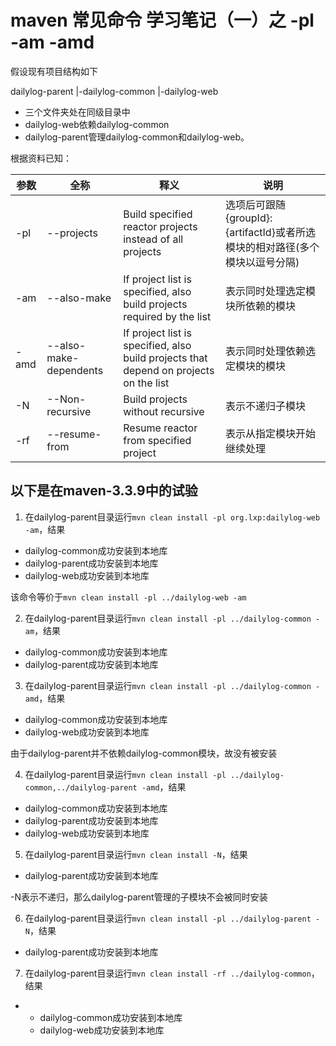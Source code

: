 # maven 常见命令 学习笔记（一）之 -pl -am -amd

假设现有项目结构如下

dailylog-parent
	|-dailylog-common
	|-dailylog-web

- 三个文件夹处在同级目录中
- dailylog-web依赖dailylog-common
- dailylog-parent管理dailylog-common和dailylog-web。

根据资料已知：

| 参数 | 全称                   | 释义                                                         | 说明                                                         |
| ---- | ---------------------- | ------------------------------------------------------------ | ------------------------------------------------------------ |
| -pl  | --projects             | Build specified reactor projects instead of all projects     | 选项后可跟随{groupId}:{artifactId}或者所选模块的相对路径(多个模块以逗号分隔) |
| -am  | --also-make            | If project list is specified, also build projects required by the list | 表示同时处理选定模块所依赖的模块                             |
| -amd | --also-make-dependents | If project list is specified, also build projects that depend on projects on the list | 表示同时处理依赖选定模块的模块                               |
| -N   | --Non-recursive        | Build projects without recursive                             | 表示不递归子模块                                             |
| -rf  | --resume-from          | Resume reactor from specified project                        | 表示从指定模块开始继续处理                                   |

## 以下是在maven-3.3.9中的试验

1. 在dailylog-parent目录运行`mvn clean install -pl org.lxp:dailylog-web -am`，结果

- dailylog-common成功安装到本地库
- dailylog-parent成功安装到本地库
- dailylog-web成功安装到本地库

该命令等价于`mvn clean install -pl ../dailylog-web -am`

2. 在dailylog-parent目录运行`mvn clean install -pl ../dailylog-common -am`，结果

- dailylog-common成功安装到本地库
- dailylog-parent成功安装到本地库

3. 在dailylog-parent目录运行`mvn clean install -pl ../dailylog-common -amd`，结果

- dailylog-common成功安装到本地库
- dailylog-web成功安装到本地库

由于dailylog-parent并不依赖dailylog-common模块，故没有被安装

4. 在dailylog-parent目录运行`mvn clean install -pl ../dailylog-common,../dailylog-parent -amd`，结果

- dailylog-common成功安装到本地库
- dailylog-parent成功安装到本地库
- dailylog-web成功安装到本地库

5. 在dailylog-parent目录运行`mvn clean install -N`，结果

- dailylog-parent成功安装到本地库

-N表示不递归，那么dailylog-parent管理的子模块不会被同时安装

6. 在dailylog-parent目录运行`mvn clean install -pl ../dailylog-parent -N`，结果

- dailylog-parent成功安装到本地库

7. 在dailylog-parent目录运行`mvn clean install -rf ../dailylog-common`，结果

- - dailylog-common成功安装到本地库
  - dailylog-web成功安装到本地库